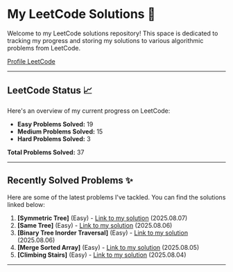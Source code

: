 # My LeetCode Solutions 🚀

Welcome to my LeetCode solutions repository! This space is dedicated to tracking my progress and storing my solutions to various algorithmic problems from LeetCode.

[Profile LeetCode](https://leetcode.com/u/L4yoos/)

---

## LeetCode Status 📈

Here's an overview of my current progress on LeetCode:
    
* **Easy Problems Solved:** 19
* **Medium Problems Solved:** 15
* **Hard Problems Solved:** 3
    
**Total Problems Solved:** 37
    

---

## Recently Solved Problems ✨

Here are some of the latest problems I've tackled. You can find the solutions linked below:
    
1.  **[Symmetric Tree]** (Easy) - [Link to my solution](https://github.com/L4yoos/leetcode/blob/main/101_SymmetricTree_Easy/Solution.java) (2025.08.07)
2.  **[Same Tree]** (Easy) - [Link to my solution](https://github.com/L4yoos/leetcode/blob/main/100_SameTree_Easy/Solution.java) (2025.08.06)
3.  **[Binary Tree Inorder Traversal]** (Easy) - [Link to my solution](https://github.com/L4yoos/leetcode/blob/main/94_BinaryTreeInorderTraversal_Easy/Solution.java) (2025.08.06)
4.  **[Merge Sorted Array]** (Easy) - [Link to my solution](https://github.com/L4yoos/leetcode/blob/main/88_MergeSortedArray_Easy/Solution.java) (2025.08.05)
5.  **[Climbing Stairs]** (Easy) - [Link to my solution](https://github.com/L4yoos/leetcode/blob/main/70_ClimbingStairs_Easy/Solution.java) (2025.08.04)
    
---
